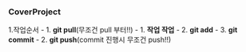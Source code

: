### CoverProject
1.작업순서
	- 1. **git pull**(무조건 pull 부터!!)
		- 1. **작업 작업**
		- 2. **git add**
		- 3. **git commit**
	- 2. **git push**(commit 진행시 무조건 push!!)
